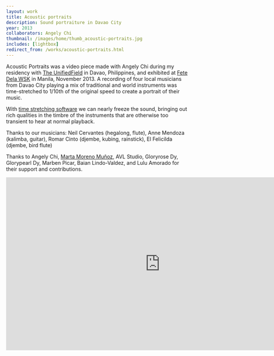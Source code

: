 ```yaml
---
layout: work
title: Acoustic portraits
description: Sound portraiture in Davao City
year: 2013
collaborators: Angely Chi
thumbnail: /images/home/thumb_acoustic-portraits.jpg
includes: [lightbox]
redirect_from: /works/acoustic-portraits.html
---
```


Acoustic Portraits was a video piece made with Angely Chi during my residency with [The UnifiedField](http://www.theunifiedfield.org/archives/3471) in Davao, Philippines, and exhibited at [Fete Dela WSK](http://www.fetedelawsk.com) in Manila, November 2013. A recording of four local musicians from Davao City playing a mix of traditional and world instruments was time-stretched to 1/10th of the original speed to create a portrait of their music.

With [time stretching software](http://hypermammut.sourceforge.net/paulstretch/) we can nearly freeze the sound, bringing out rich qualities in the timbre of the instruments that are otherwise too transient to hear at normal playback.

Thanks to our musicians: Neil Cervantes (hegalong, flute), Anne Mendoza (kalimba, guitar), Romar Cinto (djembe, kubing, rainstick), El Felicilda (djembe, bird flute)

Thanks to Angely Chi, [Marta Moreno Muñoz](http://theunifiedfield.net/), AVL Studio, Gloryrose Dy, Glorypearl Dy, Marben Picar, Baian Lindo-Valdez, and Lulu Amorado for their support and contributions.

<center>
<iframe src="https://player.vimeo.com/video/78801880?portrait=0&amp;color=ff9933" width="840" height="472" frameborder="0" webkitAllowFullScreen mozallowfullscreen allowFullScreen></iframe>
</center>
